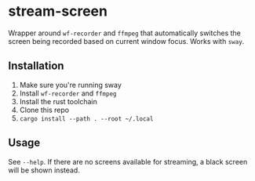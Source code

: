 # stream-screen

Wrapper around `wf-recorder` and `ffmpeg` that automatically switches the screen being recorded based on current window focus. Works with `sway`.

## Installation

1. Make sure you're running sway
2. Install `wf-recorder` and `ffmpeg`
3. Install the rust toolchain
4. Clone this repo
5. `cargo install --path . --root ~/.local`

## Usage

See `--help`. If there are no screens available for streaming, a black screen will be shown instead.
